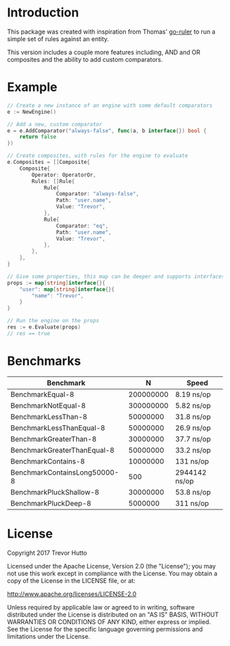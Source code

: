 # Introduction
This package was created with inspiration from Thomas' [go-ruler](https://github.com/hopkinsth/go-ruler) to run a simple set of rules against an entity.

This version includes a couple more features including, AND and OR composites and the ability to add custom comparators.

# Example
```go
// Create a new instance of an engine with some default comparators
e := NewEngine()

// Add a new, custom comparator
e = e.AddComparator("always-false", func(a, b interface{}) bool {
    return false
})

// Create composites, with rules for the engine to evaluate
e.Composites = []Composite{
    Composite{
        Operator: OperatorOr,
        Rules: []Rule{
            Rule{
                Comparator: "always-false",
                Path: "user.name",
                Value: "Trevor",
            },
            Rule{
                Comparator: "eq",
                Path: "user.name",
                Value: "Trevor",
            },
        },
    },
}

// Give some properties, this map can be deeper and supports interfaces
props := map[string]interface{}{
    "user": map[string]interface{}{
        "name": "Trevor",
    }
}

// Run the engine on the props
res := e.Evaluate(props)
// res == true
```

# Benchmarks

|Benchmark|N|Speed|
|---------|----------|-----|
|BenchmarkEqual-8|200000000|8.19 ns/op|
|BenchmarkNotEqual-8|300000000|5.82 ns/op|
|BenchmarkLessThan-8|50000000|31.8 ns/op|
|BenchmarkLessThanEqual-8|50000000|26.9 ns/op|
|BenchmarkGreaterThan-8|30000000|37.7 ns/op|
|BenchmarkGreaterThanEqual-8|50000000|33.2 ns/op|
|BenchmarkContains-8|10000000|131 ns/op|
|BenchmarkContainsLong50000-8|500|2944142 ns/op|
|BenchmarkPluckShallow-8|30000000|53.8 ns/op|
|BenchmarkPluckDeep-8|5000000|311 ns/op|

# License

Copyright 2017 Trevor Hutto

Licensed under the Apache License, Version 2.0 (the "License"); you may not use this work except in compliance with the License. You may obtain a copy of the License in the LICENSE file, or at:

http://www.apache.org/licenses/LICENSE-2.0

Unless required by applicable law or agreed to in writing, software distributed under the License is distributed on an "AS IS" BASIS, WITHOUT WARRANTIES OR CONDITIONS OF ANY KIND, either express or implied. See the License for the specific language governing permissions and limitations under the License.